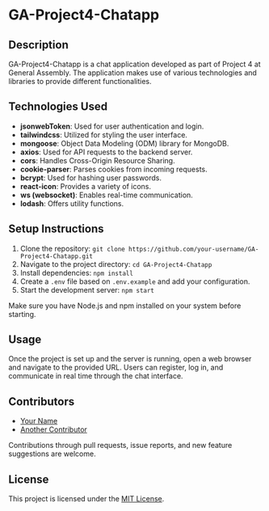 # GA-Project4-Chatapp

## Description

GA-Project4-Chatapp is a chat application developed as part of Project 4 at General Assembly. The application makes use of various technologies and libraries to provide different functionalities.

## Technologies Used

- **jsonwebToken**: Used for user authentication and login.
- **tailwindcss**: Utilized for styling the user interface.
- **mongoose**: Object Data Modeling (ODM) library for MongoDB.
- **axios**: Used for API requests to the backend server.
- **cors**: Handles Cross-Origin Resource Sharing.
- **cookie-parser**: Parses cookies from incoming requests.
- **bcrypt**: Used for hashing user passwords.
- **react-icon**: Provides a variety of icons.
- **ws (websocket)**: Enables real-time communication.
- **lodash**: Offers utility functions.

## Setup Instructions

1. Clone the repository: `git clone https://github.com/your-username/GA-Project4-Chatapp.git`
2. Navigate to the project directory: `cd GA-Project4-Chatapp`
3. Install dependencies: `npm install`
4. Create a `.env` file based on `.env.example` and add your configuration.
5. Start the development server: `npm start`

Make sure you have Node.js and npm installed on your system before starting.

## Usage

Once the project is set up and the server is running, open a web browser and navigate to the provided URL. Users can register, log in, and communicate in real time through the chat interface.

## Contributors

- [Your Name](https://github.com/your-username)
- [Another Contributor](https://github.com/another-username)

Contributions through pull requests, issue reports, and new feature suggestions are welcome.

## License

This project is licensed under the [MIT License](LICENSE).
